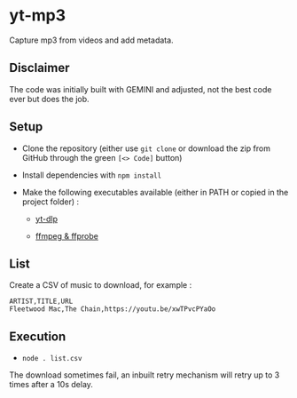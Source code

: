# yt-mp3
Capture mp3 from videos and add metadata.

## Disclaimer

The code was initially built with GEMINI and adjusted, not the best code ever but does the job.

## Setup

* Clone the repository (either use `git clone` or download the zip from GitHub through the green `[<> Code]` button)

* Install dependencies with `npm install`

* Make the following executables available (either in PATH or copied in the project folder) :

  * [yt-dlp](https://github.com/yt-dlp/yt-dlp?tab=readme-ov-file#release-files)

  * [ffmpeg & ffprobe](https://ffmpeg.org/download.html)

## List

Create a CSV of music to download, for example :

```csv
ARTIST,TITLE,URL
Fleetwood Mac,The Chain,https://youtu.be/xwTPvcPYaOo
```

## Execution

* `node . list.csv`

The download sometimes fail, an inbuilt retry mechanism will retry up to 3 times after a 10s delay.